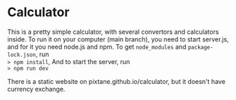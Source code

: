 # Calculator
This is a pretty simple calculator, with several convertors and calculators inside.
To run it on your computer (main branch), you need to start server.js, and for it you need node.js and npm.
To get `node_modules` and `package-lock.json`, run <br>
`> npm install`,
And to start the server, run <br>
`> npm run dev`

There is a static website on pixtane.github.io/calculator, but it doesn't have currency exchange.